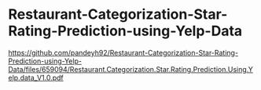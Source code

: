 # Restaurant-Categorization-Star-Rating-Prediction-using-Yelp-Data

https://github.com/pandeyh92/Restaurant-Categorization-Star-Rating-Prediction-using-Yelp-Data/files/659094/Restaurant.Categorization.Star.Rating.Prediction.Using.Yelp.data_V1.0.pdf
